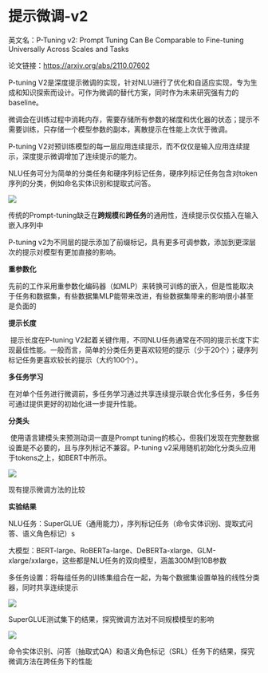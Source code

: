 # 提示微调-v2

英文名：P-Tuning v2: Prompt Tuning Can Be Comparable to Fine-tuning Universally Across Scales and Tasks

论文链接：https://arxiv.org/abs/2110.07602



P-tuning V2是深度提示微调的实现，针对NLU进行了优化和自适应实现，专为生成和知识探索而设计。可作为微调的替代方案，同时作为未来研究强有力的baseline。

微调会在训练过程中消耗内存，需要存储所有参数的梯度和优化器的状态；提示不需要训练，只存储一个模型参数的副本，离散提示在性能上次优于微调。

P-tuning V2对预训练模型的每一层应用连续提示，而不仅仅是输入应用连续提示，深度提示微调增加了连续提示的能力。

NLU任务可分为简单的分类任务和硬序列标记任务，硬序列标记任务包含对token序列的分类，例如命名实体识别和提取式问答。

![](../../figs.assets/image-20230507202904572.png)

传统的Prompt-tuning缺乏在**跨规模**和**跨任务**的通用性，连续提示仅仅插入在输入嵌入序列中

P-tuning v2为不同层的提示添加了前缀标记，具有更多可调参数，添加到更深层次的提示对模型有更加直接的影响。



**重参数化**

​	先前的工作采用重参数化编码器（如MLP）来转换可训练的嵌入，但是性能取决于任务和数据集，有些数据集MLP能带来改进，有些数据集带来的影响很小甚至是负面的

**提示长度**

​	提示长度在P-tuning V2起着关键作用，不同NLU任务通常在不同的提示长度下实现最佳性能。一般而言，简单的分类任务更喜欢较短的提示（少于20个）；硬序列标记任务更喜欢较长的提示（大约100个）。

**多任务学习**

​	在对单个任务进行微调前，多任务学习通过共享连续提示联合优化多任务，多任务可通过提供更好的初始化进一步提升性能。

**分类头**

​	使用语言建模头来预测动词一直是Prompt tuning的核心，但我们发现在完整数据设置是不必要的，且与序列标记不兼容。P-tuning v2采用随机初始化分类头应用于tokens之上，如BERT中所示。

![](../../figs.assets/image-20230508173302075.png)

现有提示微调方法的比较

**实验结果**

NLU任务：SuperGLUE（通用能力），序列标记任务（命令实体识别、提取式问答、语义角色标记）s

大模型：BERT-large、RoBERTa-large、DeBERTa-xlarge、GLM-xlarge/xxlarge，这些都是NLU任务的双向模型，涵盖300M到10B参数

多任务设置：将每组任务的训练集组合在一起，为每个数据集设置单独的线性分类器，同时共享连续提示

![](../../figs.assets/image-20230508202519936.png)

SuperGLUE测试集下的结果，探究微调方法对不同规模模型的影响

![](../../figs.assets/image-20230508202637672.png)

命令实体识别、问答（抽取式QA）和语义角色标记（SRL）任务下的结果，探究微调方法在跨任务下的性能





